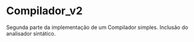 # Compilador_v2
Segunda parte da implementação de um Compilador simples. Inclusão do analisador sintático.
